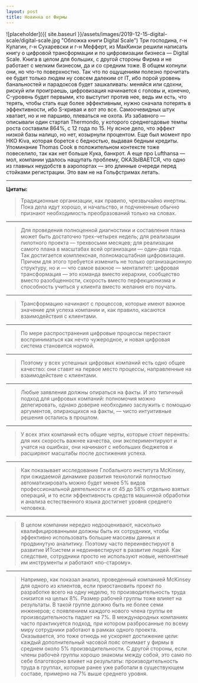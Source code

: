 ```yaml
---
layout: post
title: Новинка от Фирмы
---
```


![placeholder]({{ site.baseurl }}/assets/images/2019-12-15-digital-scale/digital-scale.jpg "Обложка книги Digital Scale")
Три господина, г-н Кулагин, г-н Сухаревски и г-н Мефферт, из МакКинзи решили написать книгу о цифровой трансформации и по цифровизации бизнеса — Digital Scale. Книга в целом для больших, с другой стороны Фирма и не работает с мелким бизнесом, да и со средним тоже. В общем копнули они, но что-то поверхностно. Так что по ощущениям полезно прочитать ее будет только людям ну совсем далеким от IT, ибо порой уровень банальностей и парадоксов будет зашкаливать: меняйся или сдохни, рискуй или проиграешь, цифровизация начинается с головы и, конечно, C-уровень будет первыми, кто выступит против нее, ведь им есть, что терять, чтобы стать еще более эффективным, нужно сначала потерять в эффективности, ибо S-кривая и вот это все. Самоочевидных штук хватает, но и не паршиво, плеваться не охота.
Из забавного — описывали один стартап Thermondo, у которого среднегодовые темпы роста составили 864%, с 12 года по 15. Ну ясное дело, что эффект низкой базы налицо, но нет, козырнули процентом.
Еще был момент про НКО Kiva, которая борется с бедностью, выдавая бедным кредиты. Упоминание Thomas Cook в положительном контексте тоже повеселило, так как нет больше Кука, банкрот. А еще про Lufthansa — мол, компании удалось нащупать проблему, ОКАЗЫВАЕТСЯ, что одно из главных неудобств в аэропортах — это длинные очереди перед стойками регистрации. Это вам не на Гольфстримах летать.

---

**Цитаты:**

> Традиционные организации, как правило, чрезвычайно инертны. Пока дела идут хорошо, и начальство, и подчиненные обычно признают необходимость преобразований только на словах.

***

> Для проведения полноценной диагностики и составления плана может быть достаточно трех-четырех недель; для реализации пилотного проекта — трехвосьми месяцев; для реализации самого плана в масштабах всей 
> организации — один-два года. Так достигается комплексная, полномасштабная цифровизация. Причем для этого требуется изменить не только организационную структуру, но и — что самое важное — менталитет: 
> цифровая трансформация — это команда вместо иерархии, сообщество вместо разобщенности, скорость вместо перфекционизма и способность учиться у клиента вместо желания его поучать.

***

> Трансформацию начинают с процессов, которые имеют важное значение для успеха компании и, как правило, касаются взаимодействия с клиентами.

***

> По мере распространения цифровые процессы перестают восприниматься как нечто чужеродное, и новая цифровая система становится нормой.

***

> Поэтому у всех успешных цифровых компаний есть одно общее качество: они ставят на первое место процессы, направленные на взаимодействие с клиентами.

***

> Любые заявления должны опираться на факты. И это типичный подход для цифровых компаний: полномочия можно делегировать, однако доверие необходимо заслужить с помощью аргументов, опирающихся на факты, — 
> чисто интуитивные решения остались в прошлом.

***

> У всех этих компаний есть общие черты, которые стоит перенять: для них скорость важнее качества, они экспериментируют и учатся на ошибках, они начинают с небольших бюджетов и расширяют масштабы после 
> достижения успеха.


***

> Как показывает исследование Глобального института McKinsey, при ожидаемой динамике развития технологий полностью автоматизировать можно будет менее 5% видов профессиональной деятельности и от 45 до 58% 
> отдельно взятых операций, и то если эффективность средств машинной обработки и анализа естественного языка достигнет уровня среднего человека.

***

> В целом компании нередко недооценивают, насколько квалифицированными должны быть их сотрудники, чтобы эффективно использовать большие массивы данных и продвинутую аналитику. Поэтому часто переинвестируют
> в развитие ИТсистем и недоинвестируют в развитие людей. Как следствие, сотрудники просто не используют новые, непонятные им инструменты и работают «по-старому».

***

> Например, как показал анализ, проведенный компанией McKinsey для одного из клиентов, если приостановить проект по разработке всего на одну неделю, то производительность труда снизится на целых 8%. 
> Размер рабочей группы тоже влияет на результаты. В такой группе должно быть не более семи инженеров; с появлением каждого нового члена группы ее производительность падает на 7%. В международных 
> компаниях часто практикуется подход, при котором разбросанные по всему миру сотрудники работают в рамках одного проекта. Оказывается, это тоже отнюдь не ускоряет достижение цели: каждый дополнительный 
> часовой пояс отнимает у фирмы в среднем около 5% производительности. С другой стороны, если члены рабочей группы хорошо знакомы между собой, это само по себе благотворно влияет на результаты:
> производительность труда в группах, которые ранее уже работали в существующем составе, примерно на 7% выше среднего уровня.